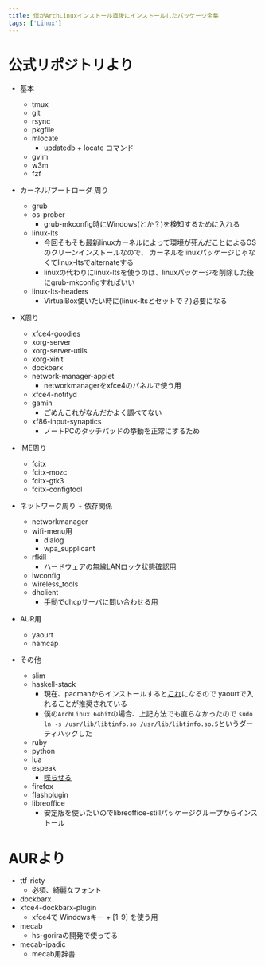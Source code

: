 ```yaml
---
title: 僕がArchLinuxインストール直後にインストールしたパッケージ全集
tags: ['Linux']
---
```


# 公式リポジトリより
+ 基本
    - tmux
    - git
    - rsync
    - pkgfile
    - mlocate
        - updatedb + locate コマンド
    - gvim
    - w3m
    - fzf

+ カーネル/ブートローダ 周り
    - grub
    - os-prober
        - grub-mkconfig時にWindows(とか？)を検知するために入れる
    - linux-lts
        - 今回そもそも最新linuxカーネルによって環境が死んだことによるOSのクリーンインストールなので、
          カーネルをlinuxパッケージじゃなくてlinux-ltsでalternateする
        - linuxの代わりにlinux-ltsを使うのは、linuxパッケージを削除した後にgrub-mkconfigすればいい
    - linux-lts-headers
        - VirtualBox使いたい時に(linux-ltsとセットで？)必要になる

+ X周り
    - xfce4-goodies
    - xorg-server
    - xorg-server-utils
    - xorg-xinit
    - dockbarx
    - network-manager-applet
        - networkmanagerをxfce4のパネルで使う用
    - xfce4-notifyd
    - gamin
        - ごめんこれがなんだかよく調べてない
    - xf86-input-synaptics
        - ノートPCのタッチパッドの挙動を正常にするため

+ IME周り
    - fcitx
    - fcitx-mozc
    - fcitx-gtk3
    - fcitx-configtool

+ ネットワーク周り + 依存関係
    - networkmanager
    - wifi-menu用
        - dialog
        - wpa\_supplicant
    - rfkill
        - ハードウェアの無線LANロック状態確認用
    - iwconfig
    - wireless\_tools
    - dhclient
        - 手動でdhcpサーバに問い合わせる用

+ AUR用
    - yaourt
    - namcap

+ その他
    - slim
    - haskell-stack
        - 現在、pacmanからインストールすると[これ](https://github.com/commercialhaskell/stack/issues/257)になるので
          yaourtで入れることが推奨されている
        - 僕の`ArchLinux 64bit`の場合、上記方法でも直らなかったので
          `sudo ln -s /usr/lib/libtinfo.so /usr/lib/libtinfo.so.5`というダーティハックした
    - ruby
    - python
    - lua
    - espeak
        - [喋らせる](/posts/2016-09-03-archlinux-initialize.html)
    - firefox
    - flashplugin
    - libreoffice
        - 安定版を使いたいのでlibreoffice-stillパッケージグループからインストール



# AURより
- ttf-ricty
    - 必須、綺麗なフォント
- dockbarx
- xfce4-dockbarx-plugin
    - xfce4で Windowsキー + \[1-9\] を使う用
- mecab
    - hs-goriraの開発で使ってる
- mecab-ipadic
    - mecab用辞書
